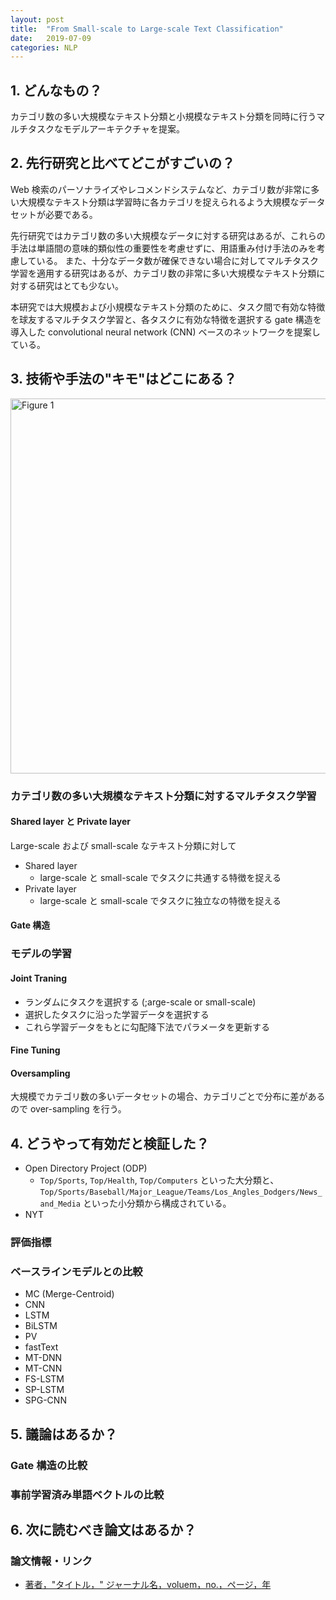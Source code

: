 ```yaml
---
layout: post
title:  "From Small-scale to Large-scale Text Classification"
date:   2019-07-09
categories: NLP
---
```


## 1. どんなもの？

カテゴリ数の多い大規模なテキスト分類と小規模なテキスト分類を同時に行うマルチタスクなモデルアーキテクチャを提案。

## 2. 先行研究と比べてどこがすごいの？

Web 検索のパーソナライズやレコメンドシステムなど、カテゴリ数が非常に多い大規模なテキスト分類は学習時に各カテゴリを捉えられるよう大規模なデータセットが必要である。

先行研究ではカテゴリ数の多い大規模なデータに対する研究はあるが、これらの手法は単語間の意味的類似性の重要性を考慮せずに、用語重み付け手法のみを考慮している。
また、十分なデータ数が確保できない場合に対してマルチタスク学習を適用する研究はあるが、カテゴリ数の非常に多い大規模なテキスト分類に対する研究はとても少ない。

本研究では大規模および小規模なテキスト分類のために、タスク間で有効な特徴を球友するマルチタスク学習と、各タスクに有効な特徴を選択する gate 構造を導入した
convolutional neural network (CNN) ベースのネットワークを提案している。

## 3. 技術や手法の"キモ"はどこにある？

<img src="{{ site.baseurl }}/assets/img/nlp/From-Small-scale-to-Large-scale-Text-Classification/figure1.png" width="600px" alt="Figure 1">

### カテゴリ数の多い大規模なテキスト分類に対するマルチタスク学習


#### Shared layer と Private layer

Large-scale および small-scale なテキスト分類に対して

- Shared layer
  - large-scale と small-scale でタスクに共通する特徴を捉える
- Private layer
  - large-scale と small-scale でタスクに独立なの特徴を捉える

#### Gate 構造
  
### モデルの学習
#### Joint Traning
- ランダムにタスクを選択する (;arge-scale or small-scale)
- 選択したタスクに沿った学習データを選択する
- これら学習データをもとに勾配降下法でパラメータを更新する

#### Fine Tuning


#### Oversampling
大規模でカテゴリ数の多いデータセットの場合、カテゴリごとで分布に差があるので over-sampling を行う。

## 4. どうやって有効だと検証した？
- Open Directory Project (ODP)
  - `Top/Sports`, `Top/Health`, `Top/Computers` といった大分類と、 `Top/Sports/Baseball/Major_League/Teams/Los_Angles_Dodgers/News_and_Media` といった小分類から構成されている。
- NYT

### 評価指標


### ベースラインモデルとの比較
- MC (Merge-Centroid)
- CNN
- LSTM
- BiLSTM
- PV
- fastText
- MT-DNN
- MT-CNN
- FS-LSTM
- SP-LSTM
- SPG-CNN

## 5. 議論はあるか？

### Gate 構造の比較
### 事前学習済み単語ベクトルの比較


## 6. 次に読むべき論文はあるか？

### 論文情報・リンク

- [著者，"タイトル，" ジャーナル名，voluem，no.，ページ，年](論文リンク)
